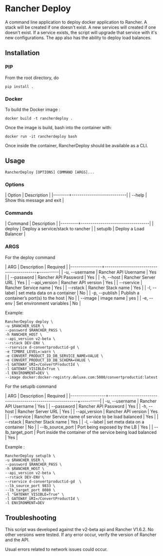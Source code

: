 # Rancher Deploy


A command line application to deploy docker application to Rancher. A
stack will be created if one doesn't exist. A new services will
created if one doesn't exist. If a service exists, the script will
upgrade that service with it's new configurations. The app also has the 
ability to deploy load balances.

## Installation

### PIP

From the root directory, do

``` pip install .  ```

### Docker

To build the Docker image :

``` docker build -t rancherdeploy .  ```

Once the image is build, bash into the container with:

``` docker run -it rancherdeploy bash ```

Once inside the container, RancherDeploy should be available as a CLI.

## Usage

``` RancherDeploy [OPTIONS] COMMAND [ARGS]...  ```


### Options

| Option | Description                |
|--------+----------------------------|
| --help | Show this message and exit |

### Commands

| Command | Description                       |
|---------+-----------------------------------|
| deploy  | Deploy a service/stack to rancher |
| setuplb | Deploy a Load Balancer            |


### ARGS

For the deploy command

| ARG            | Description                               | Required |
|----------------+-------------------------------------------+----------|
| -u, --username | Rancher API Username                      | Yes      |
| --password     | Rancher API Password                      | Yes      |
| -h, --host     | Rancher Server URL                        | Yes      |
| --api_version  | Rancher API version                       | Yes      |
| --rservice     | Rancher Service name                      | Yes      |
| --rstack       | Rancher Stack name                        | Yes      |
| -l, --label    | set meta data on a container              | No       |
| -p, --publish  | Publish a container’s port(s) to the host | No       |
| --image        | image name                                | yes      |
| -e, --env      | Set environment variables                 | No       |

Example:

```
RancherDeploy deploy \
-u $RANCHER_USER \
--password $RANCHER_PASS \
-h RANCHER_HOST \
--api_version v2-beta \
--rstack DEV-ENV \
--rservice d-convertproductid-gd \
-e TIMBRE_LEVEL=:warn \
-e CONVERT_PRODUCT_ID_DB_SERVICE_NAME=VALUE \
-e CONVERT_PRODUCT_ID_DB_SCHEMA=VALUE \
-l GATEWAY_URI=/ConvertProductId \
-l GATEWAY_VISIBLE=True \
-l ENVIRONMENT=DEV \
--image docker:docker-registry.deluxe.com:5000/convertproductid:latest
```

For the setuplb command

| ARG              | Description                                                  | Required |
|------------------+--------------------------------------------------------------+----------|
| -u, --username   | Rancher API Username                                         | Yes      |
| --password       | Rancher API Password                                         | Yes      |
| -h, --host       | Rancher Server URL                                           | Yes      |
| --api_version    | Rancher API version                                          | Yes      |
| --rservice       | Rancher Service name of service to be load balanced          | Yes      |
| --rstack         | Rancher Stack name                                           | Yes      |
| -l, --label      | set meta data on a container                                 | No       |
| --lb_source_port | Port being exposed by the LB                                 | Yes      |
| --lb_target_port | Port inside the container of the service being load balanced | Yes      |

Example :

```
RancherDeploy setuplb \
-u $RANCHER_USER \
--password $RANCHER_PASS \
-h $RANCHER_HOST \
--api_version v2-beta \
--rstack DEV-ENV \
--rservice d-convertproductid-gd  \
--lb_source_port 9833 \
--lb_target_port 8080 \
-l "GATEWAY_VISIBLE=True" \
-l GATEWAY_URI=/ConvertProductId \
-l ENVIRONMENT=DEV
```
## Troubleshooting


This script was developed against the v2-beta api and Rancher
V1.6.2. No other versions were tested.  If any error occur, verify the
version of Rancher and the API.

Usual errors related to network issues could occur.
